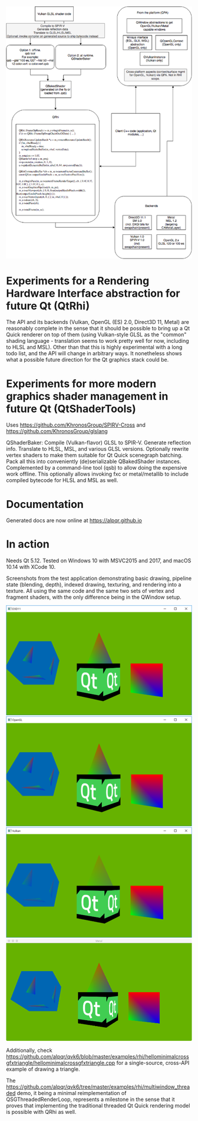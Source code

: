 ![](https://github.com/alpqr/qvk6/blob/master/rhi2.png)

Experiments for a Rendering Hardware Interface abstraction for future Qt (QtRhi)
========================================================================

The API and its backends (Vulkan, OpenGL (ES) 2.0, Direct3D 11, Metal) are
reasonably complete in the sense that it should be possible to bring up a Qt
Quick renderer on top of them (using Vulkan-style GLSL as the "common" shading
language - translation seems to work pretty well for now, including to HLSL and
MSL). Other than that this is highly experimental with a long todo list, and the
API will change in arbitrary ways. It nonetheless shows what a possible future
direction for the Qt graphics stack could be.

Experiments for more modern graphics shader management in future Qt (QtShaderTools)
===================================================================

Uses https://github.com/KhronosGroup/SPIRV-Cross and https://github.com/KhronosGroup/glslang

QShaderBaker: Compile (Vulkan-flavor) GLSL to SPIR-V. Generate reflection info.
Translate to HLSL, MSL, and various GLSL versions. Optionally rewrite vertex
shaders to make them suitable for Qt Quick scenegraph batching. Pack all this
into conveniently (de)serializable QBakedShader instances. Complemented by a
command-line tool (qsb) to allow doing the expensive work offline. This
optionally allows invoking fxc or metal/metallib to include compiled bytecode
for HLSL and MSL as well.

Documentation
=============

Generated docs are now online at https://alpqr.github.io

In action
=========

Needs Qt 5.12. Tested on Windows 10 with MSVC2015 and 2017, and macOS 10.14 with XCode 10.

Screenshots from the test application demonstrating basic drawing, pipeline
state (blending, depth), indexed drawing, texturing, and rendering into a
texture. All using the same code and the same two sets of vertex and fragment
shaders, with the only difference being in the QWindow setup.

![](https://github.com/alpqr/qvk6/blob/master/screenshot_d3d.png)
![](https://github.com/alpqr/qvk6/blob/master/screenshot_gl.png)
![](https://github.com/alpqr/qvk6/blob/master/screenshot_vk.png)
![](https://github.com/alpqr/qvk6/blob/master/screenshot_mtl.png)

Additionally, check
https://github.com/alpqr/qvk6/blob/master/examples/rhi/hellominimalcrossgfxtriangle/hellominimalcrossgfxtriangle.cpp
for a single-source, cross-API example of drawing a triangle.

The https://github.com/alpqr/qvk6/tree/master/examples/rhi/multiwindow_threaded demo, it being a minimal reimplementation of
QSGThreadedRenderLoop, represents a milestone in the sense that it proves that implementing the traditional threaded Qt Quick
rendering model is possible with QRhi as well.
